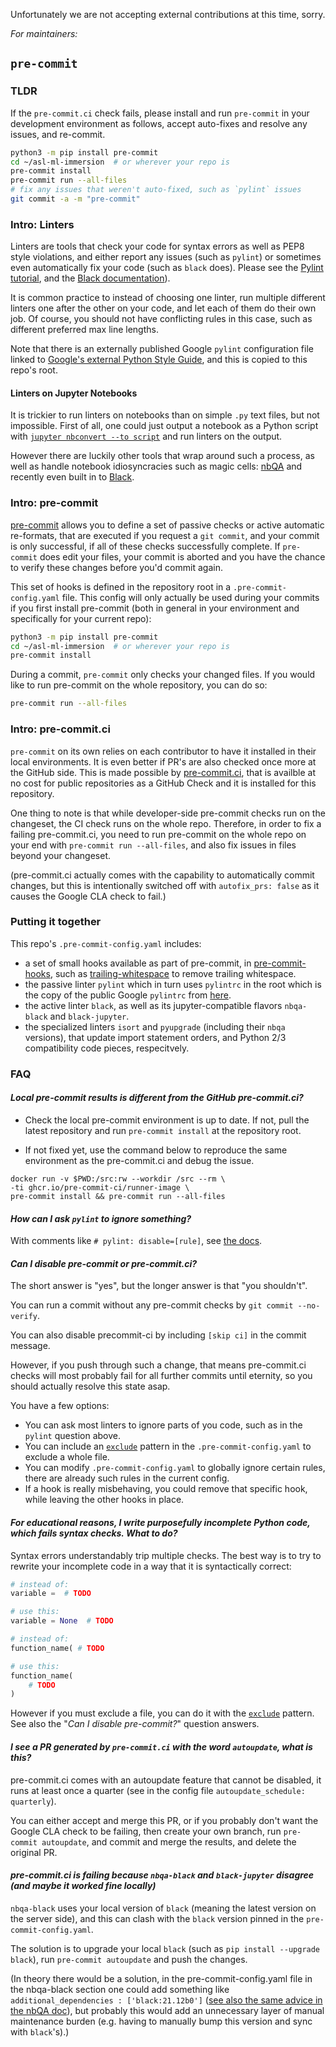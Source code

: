 Unfortunately we are not accepting external contributions at this time, sorry.

_For maintainers:_

## `pre-commit`

### TLDR

If the `pre-commit.ci` check fails, please install and run `pre-commit` in your development environment as follows, accept auto-fixes and resolve any issues, and re-commit.

```bash
python3 -m pip install pre-commit
cd ~/asl-ml-immersion  # or wherever your repo is
pre-commit install
pre-commit run --all-files
# fix any issues that weren't auto-fixed, such as `pylint` issues
git commit -a -m "pre-commit"
```

### Intro: Linters

Linters are tools that check your code for syntax errors as well as PEP8 style violations, and either report any issues (such as `pylint`) or sometimes even automatically fix your code (such as `black` does). Please see the [Pylint tutorial](https://pylint.pycqa.org/en/latest/tutorial.html), and the [Black documentation](https://black.readthedocs.io/en/stable/index.html)).

It is common practice to instead of choosing one linter, run multiple different linters one after the other on your code, and let each of them do their own job. Of course, you should not have conflicting rules in this case, such as different preferred max line lengths.

Note that there is an externally published Google `pylint` configuration file linked to [Google's external Python Style Guide](https://google.github.io/styleguide/pyguide.html#21-lint), and this is copied to this repo's root.

#### Linters on Jupyter Notebooks

It is trickier to run linters on notebooks than on simple `.py` text files, but not impossible. First of all, one could just output a notebook as a Python script with [`jupyter nbconvert --to script`](https://nbconvert.readthedocs.io/en/latest/usage.html) and run linters on the output.

However there are luckily other tools that wrap around such a process, as well as handle notebook idiosyncracies such as magic cells: [nbQA](https://nbqa.readthedocs.io/en/latest/index.html) and recently even built in to [Black](https://black.readthedocs.io/en/stable/change_log.html?highlight=jupyter#id5).

### Intro: pre-commit

[pre-commit](https://pre-commit.com/) allows you to define a set of passive checks or active automatic re-formats, that are executed if you request a `git commit`, and your commit is only successful, if all of these checks successfully complete. If `pre-commit` does edit your files, your commit is aborted and you have the chance to verify these changes before you'd commit again.

This set of hooks is defined in the repository root in a `.pre-commit-config.yaml` file. This config will only actually be used during your commits if you first install pre-commit (both in general in your environment and specifically for your current repo):

```bash
python3 -m pip install pre-commit
cd ~/asl-ml-immersion  # or wherever your repo is
pre-commit install
```

During a commit, `pre-commit` only checks your changed files. If you would like to run pre-commit on the whole repository, you can do so:

```bash
pre-commit run --all-files
```

### Intro: pre-commit.ci

`pre-commit` on its own relies on each contributor to have it installed in their local environments. It is even better if PR's are also checked once more at the GitHub side. This is made possible by [pre-commit.ci](https://pre-commit.ci/), that is availble at no cost for public repositories as a GitHub Check and it is installed for this repository.

One thing to note is that while developer-side pre-commit checks run on the changeset, the CI check runs on the whole repo. Therefore, in order to fix a failing pre-commit.ci, you need to run pre-commit on the whole repo on your end with `pre-commit run --all-files`, and also fix issues in files beyond your changeset.

(pre-commit.ci actually comes with the capability to automatically commit changes, but this is intentionally switched off with `autofix_prs: false` as it causes the Google CLA check to fail.)

### Putting it together

This repo's `.pre-commit-config.yaml` includes:
- a set of small hooks available as part of pre-commit, in [pre-commit-hooks](https://github.com/pre-commit/pre-commit-hooks/tree/master/pre_commit_hooks), such as [trailing-whitespace](https://github.com/pre-commit/pre-commit-hooks#trailing-whitespace) to remove trailing whitespace.
- the passive linter `pylint` which in turn uses `pylintrc` in the root which is the copy of the public Google `pylintrc` from [here](https://google.github.io/styleguide/pyguide.html#21-lint).
- the active linter `black`, as well as its jupyter-compatible flavors `nbqa-black` and `black-jupyter`.
- the specialized linters `isort` and `pyupgrade` (including their `nbqa` versions), that update import statement orders, and Python 2/3 compatibility code pieces, respecitvely.

### FAQ

#### _Local pre-commit results is different from the GitHub pre-commit.ci?_

- Check the local pre-commit environment is up to date. If not, pull the latest repository and run `pre-commit install` at the repository root.

- If not fixed yet, use the command below to reproduce the same environment as the pre-commit.ci and debug the issue.

```
docker run -v $PWD:/src:rw --workdir /src --rm \
-ti ghcr.io/pre-commit-ci/runner-image \
pre-commit install && pre-commit run --all-files
```

#### _How can I ask `pylint` to ignore something?_

With comments like `# pylint: disable=[rule]`, see [the docs](https://pylint.pycqa.org/en/latest/user_guide/message-control.html).

#### _Can I disable pre-commit or pre-commit.ci?_

The short answer is "yes", but the longer answer is that "you shouldn't".

You can run a commit without any pre-commit checks by `git commit --no-verify`.

You can also disable precommit-ci by including `[skip ci]` in the commit message.

However, if you push through such a change, that means pre-commit.ci checks will most probably fail for all further commits until eternity, so you should actually resolve this state asap.

You have a few options:
- You can ask most linters to ignore parts of you code, such as in the `pylint` question above.
- You can include an [`exclude`](https://pre-commit.com/#top_level-exclude) pattern in the `.pre-commit-config.yaml` to exclude a whole file.
- You can modify `.pre-commit-config.yaml` to globally ignore certain rules, there are already such rules in the current config.
- If a hook is really misbehaving, you could remove that specific hook, while leaving the other hooks in place.

#### _For educational reasons, I write purposefully incomplete Python code, which fails syntax checks. What to do?_

Syntax errors understandably trip multiple checks. The best way is to try to rewrite your incomplete code in a way that it is syntactically correct:

```python
# instead of:
variable =  # TODO

# use this:
variable = None  # TODO
```

```python
# instead of:
function_name( # TODO

# use this:
function_name(
    # TODO
)
```

However if you must exclude a file, you can do it with the [`exclude`](https://pre-commit.com/#top_level-exclude) pattern. See also the "_Can I disable pre-commit?_" question answers.

#### _I see a PR generated by `pre-commit.ci` with the word `autoupdate`, what is this?_

pre-commit.ci comes with an autoupdate feature that cannot be disabled, it runs at least once a quarter (see in the config file `autoupdate_schedule: quarterly`).

You can either accept and merge this PR, or if you probably don't want the Google CLA check to be failing, then create your own branch, run `pre-commit autoupdate`, and commit and merge the results, and delete the original PR.

#### _pre-commit.ci is failing because `nbqa-black` and `black-jupyter` disagree (and maybe it worked fine locally)_

`nbqa-black` uses your local version of `black` (meaning the latest version on the server side), and this can clash with the `black` version pinned in the `pre-commit-config.yaml`.

The solution is to upgrade your local `black` (such as `pip install --upgrade black`), run `pre-commit autoupdate` and push the changes.

(In theory there would be a solution, in the pre-commit-config.yaml file in the nbqa-black section one could add something like `additional_dependencies : ['black:21.12b0']` ([see also the same advice in the nbQA doc](https://github.com/nbQA-dev/nbQA#pre-commit)), but probably this would add an unnecessary layer of manual maintenance burden (e.g. having to manually bump this version and sync with `black`'s).)
